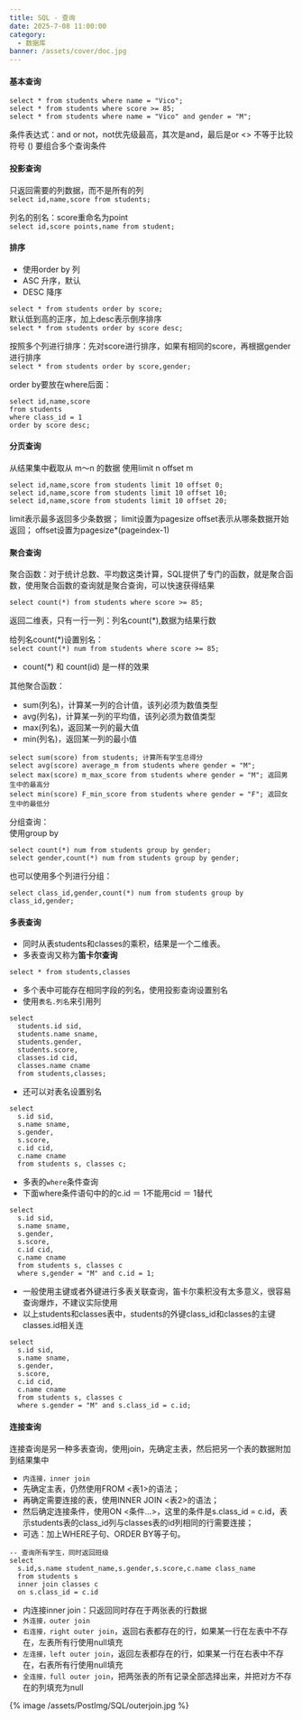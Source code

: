 ```yaml
---
title: SQL - 查询
date: 2025-7-08 11:00:00
category:
  - 数据库
banner: /assets/cover/doc.jpg
---
```


#### 基本查询
```
select * from students where name = "Vico";
select * from students where score >= 85;
select * from students where name = "Vico" and gender = "M";
```

条件表达式：and or not，not优先级最高，其次是and，最后是or
<> 不等于比较符号
() 要组合多个查询条件

#### 投影查询
只返回需要的列数据，而不是所有的列  
`select id,name,score from students;`

列名的别名：score重命名为point  
`select id,score points,name from student;`

#### 排序
- 使用order by 列
- ASC 升序，默认
- DESC 降序

`select * from students order by score;`  
默认低到高的正序，加上desc表示倒序排序    
`select * from students order by score desc;`  

按照多个列进行排序：先对score进行排序，如果有相同的score，再根据gender进行排序    
`select * from students order by score,gender;`

order by要放在where后面：  
```
select id,name,score
from students
where class_id = 1
order by score desc;
```

#### 分页查询
从结果集中截取从 m～n 的数据
使用limit n offset m
```
select id,name,score from students limit 10 offset 0;
select id,name,score from students limit 10 offset 10;
select id,name,score from students limit 10 offset 20;
```

limit表示最多返回多少条数据；  limit设置为pagesize
offset表示从哪条数据开始返回；  offset设置为pagesize*(pageindex-1)  

#### 聚合查询
聚合函数：对于统计总数、平均数这类计算，SQL提供了专门的函数，就是聚合函数，使用聚合函数的查询就是聚合查询，可以快速获得结果

`select count(*) from students where score >= 85;`

返回二维表，只有一行一列：列名count(*),数据为结果行数

给列名count(*)设置别名：  
`select count(*) num from students where score >= 85;`

- count(*) 和 count(id) 是一样的效果

其他聚合函数：  
- sum(列名)，计算某一列的合计值，该列必须为数值类型
- avg(列名)，计算某一列的平均值，该列必须为数值类型
- max(列名)，返回某一列的最大值
- min(列名)，返回某一列的最小值

```
select sum(score) from students; 计算所有学生总得分
select avg(score) average_m from students where gender = "M";
select max(score) m_max_score from students where gender = "M"; 返回男生中的最高分
select min(score) F_min_score from students where gender = "F"; 返回女生中的最低分
```

分组查询：  
使用group by
```
select count(*) num from students group by gender;
select gender,count(*) num from students group by gender;
```
也可以使用多个列进行分组：
```
select class_id,gender,count(*) num from students group by class_id,gender;
```

#### 多表查询
- 同时从表students和classes的乘积，结果是一个二维表。
- 多表查询又称为**笛卡尔查询**

`select * from students,classes`

- 多个表中可能存在相同字段的列名，使用投影查询设置别名  
- 使用`表名.列名`来引用列
```
select 
  students.id sid,
  students.name sname,
  students.gender,
  students.score,
  classes.id cid,
  classes.name cname
  from students,classes;
```
- 还可以对表名设置别名
```
select 
  s.id sid,
  s.name sname,
  s.gender,
  s.score,
  c.id cid,
  c.name cname
  from students s, classes c;
```

- 多表的`where`条件查询
- 下面where条件语句中的的c.id ＝ 1不能用cid ＝ 1替代
```
select 
  s.id sid,
  s.name sname,
  s.gender,
  s.score,
  c.id cid,
  c.name cname
  from students s, classes c
  where s,gender = "M" and c.id = 1;
```

- 一般使用主键或者外键进行多表关联查询，笛卡尔乘积没有太多意义，很容易查询爆炸，不建议实际使用
- 以上students和classes表中，students的外键class_id和classes的主键classes.id相关连
```
select 
  s.id sid,
  s.name sname,
  s.gender,
  s.score,
  c.id cid,
  c.name cname
  from students s, classes c
  where s.gender = "M" and s.class_id = c.id;
```

#### 连接查询
连接查询是另一种多表查询，使用join，先确定主表，然后把另一个表的数据附加到结果集中
- `内连接，inner join`
- 先确定主表，仍然使用FROM <表1>的语法；
- 再确定需要连接的表，使用INNER JOIN <表2>的语法；
- 然后确定连接条件，使用ON <条件...>，这里的条件是s.class_id = c.id，表示students表的class_id列与classes表的id列相同的行需要连接；
- 可选：加上WHERE子句、ORDER BY等子句。

```
-- 查询所有学生，同时返回班级
select 
  s.id,s.name student_name,s.gender,s.score,c.name class_name
  from students s
  inner join classes c
  on s.class_id = c.id
```

- 内连接inner join：只返回同时存在于两张表的行数据
- `外连接，outer join`
- `右连接，right outer join`，返回右表都存在的行，如果某一行在左表中不存在，左表所有行使用null填充
- `左连接，left outer join`，返回左表都存在的行，如果某一行在右表中不存在，右表所有行使用null填充
- `全连接，full outer join`，把两张表的所有记录全部选择出来，并把对方不存在的列填充为null

{% image /assets/PostImg/SQL/outerjoin.jpg %}